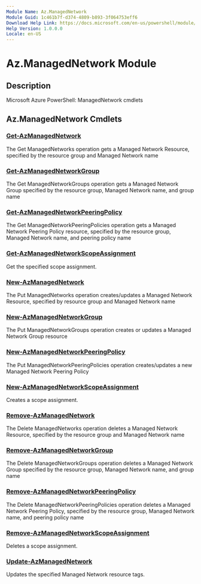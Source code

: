 ```yaml
---
Module Name: Az.ManagedNetwork
Module Guid: 1c461b7f-d374-4809-b893-3f064753eff6
Download Help Link: https://docs.microsoft.com/en-us/powershell/module/az.managednetwork
Help Version: 1.0.0.0
Locale: en-US
---
```


# Az.ManagedNetwork Module
## Description
Microsoft Azure PowerShell: ManagedNetwork cmdlets

## Az.ManagedNetwork Cmdlets
### [Get-AzManagedNetwork](Get-AzManagedNetwork.md)
The Get ManagedNetworks operation gets a Managed Network Resource, specified by the resource group and Managed Network name

### [Get-AzManagedNetworkGroup](Get-AzManagedNetworkGroup.md)
The Get ManagedNetworkGroups operation gets a Managed Network Group specified by the resource group, Managed Network name, and group name

### [Get-AzManagedNetworkPeeringPolicy](Get-AzManagedNetworkPeeringPolicy.md)
The Get ManagedNetworkPeeringPolicies operation gets a Managed Network Peering Policy resource, specified by the  resource group, Managed Network name, and peering policy name

### [Get-AzManagedNetworkScopeAssignment](Get-AzManagedNetworkScopeAssignment.md)
Get the specified scope assignment.

### [New-AzManagedNetwork](New-AzManagedNetwork.md)
The Put ManagedNetworks operation creates/updates a Managed Network Resource, specified by resource group and Managed Network name

### [New-AzManagedNetworkGroup](New-AzManagedNetworkGroup.md)
The Put ManagedNetworkGroups operation creates or updates a Managed Network Group resource

### [New-AzManagedNetworkPeeringPolicy](New-AzManagedNetworkPeeringPolicy.md)
The Put ManagedNetworkPeeringPolicies operation creates/updates a new Managed Network Peering Policy

### [New-AzManagedNetworkScopeAssignment](New-AzManagedNetworkScopeAssignment.md)
Creates a scope assignment.

### [Remove-AzManagedNetwork](Remove-AzManagedNetwork.md)
The Delete ManagedNetworks operation deletes a Managed Network Resource, specified by the  resource group and Managed Network name

### [Remove-AzManagedNetworkGroup](Remove-AzManagedNetworkGroup.md)
The Delete ManagedNetworkGroups operation deletes a Managed Network Group specified by the resource group, Managed Network name, and group name

### [Remove-AzManagedNetworkPeeringPolicy](Remove-AzManagedNetworkPeeringPolicy.md)
The Delete ManagedNetworkPeeringPolicies operation deletes a Managed Network Peering Policy, specified by the  resource group, Managed Network name, and peering policy name

### [Remove-AzManagedNetworkScopeAssignment](Remove-AzManagedNetworkScopeAssignment.md)
Deletes a scope assignment.

### [Update-AzManagedNetwork](Update-AzManagedNetwork.md)
Updates the specified Managed Network resource tags.

